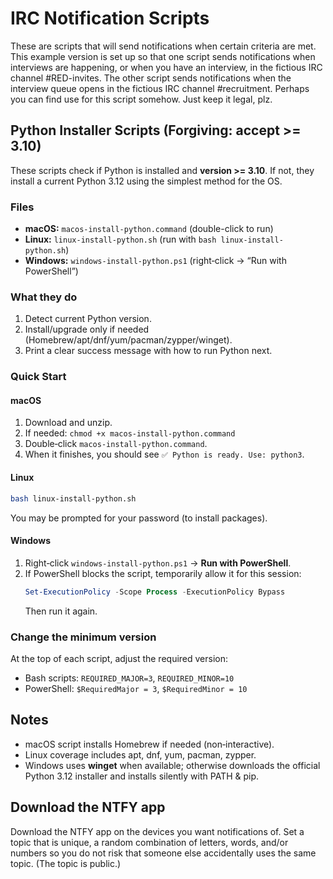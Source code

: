 # IRC Notification Scripts
These are scripts that will send notifications when certain criteria are met. This example version is set up so that one script sends notifications when interviews are happening, or when you have an interview, in the fictious IRC channel #RED-invites. The other script sends notifications when the interview queue opens in the fictious IRC channel #recruitment. Perhaps you can find use for this script somehow. Just keep it legal, plz.

## Python Installer Scripts (Forgiving: accept >= 3.10)

These scripts check if Python is installed and **version >= 3.10**. If not, they install a current Python 3.12 using the simplest method for the OS.

### Files
- **macOS:** `macos-install-python.command` (double-click to run)
- **Linux:** `linux-install-python.sh` (run with `bash linux-install-python.sh`)
- **Windows:** `windows-install-python.ps1` (right‑click → “Run with PowerShell”)

### What they do
1. Detect current Python version.
2. Install/upgrade only if needed (Homebrew/apt/dnf/yum/pacman/zypper/winget).
3. Print a clear success message with how to run Python next.

### Quick Start

#### macOS
1. Download and unzip.
2. If needed: `chmod +x macos-install-python.command`
3. Double‑click `macos-install-python.command`.
4. When it finishes, you should see `✅ Python is ready. Use: python3`.

#### Linux
```bash
bash linux-install-python.sh
```
You may be prompted for your password (to install packages).

#### Windows
1. Right‑click `windows-install-python.ps1` → **Run with PowerShell**.
2. If PowerShell blocks the script, temporarily allow it for this session:
   ```powershell
   Set-ExecutionPolicy -Scope Process -ExecutionPolicy Bypass
   ```
   Then run it again.

### Change the minimum version
At the top of each script, adjust the required version:
- Bash scripts: `REQUIRED_MAJOR=3`, `REQUIRED_MINOR=10`
- PowerShell: `$RequiredMajor = 3`, `$RequiredMinor = 10`

## Notes
- macOS script installs Homebrew if needed (non‑interactive).
- Linux coverage includes apt, dnf, yum, pacman, zypper.
- Windows uses **winget** when available; otherwise downloads the official Python 3.12 installer and installs silently with PATH & pip.

## Download the NTFY app
Download the NTFY app on the devices you want notifications of. Set a topic that is unique, a random combination of letters, words, and/or numbers so you do not risk that someone else accidentally uses the same topic. (The topic is public.)
